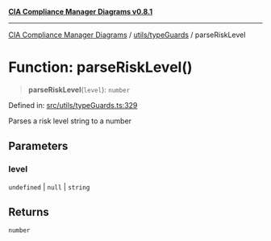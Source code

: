 [**CIA Compliance Manager Diagrams v0.8.1**](../../../README.md)

***

[CIA Compliance Manager Diagrams](../../../modules.md) / [utils/typeGuards](../README.md) / parseRiskLevel

# Function: parseRiskLevel()

> **parseRiskLevel**(`level`): `number`

Defined in: [src/utils/typeGuards.ts:329](https://github.com/Hack23/cia-compliance-manager/blob/aea527f1006de96602c10bb201453301cffe7b07/src/utils/typeGuards.ts#L329)

Parses a risk level string to a number

## Parameters

### level

`undefined` | `null` | `string`

## Returns

`number`
